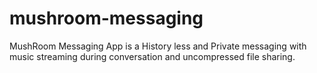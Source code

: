 # mushroom-messaging
MushRoom Messaging App is a History less and Private messaging with music streaming during conversation and uncompressed file sharing.
